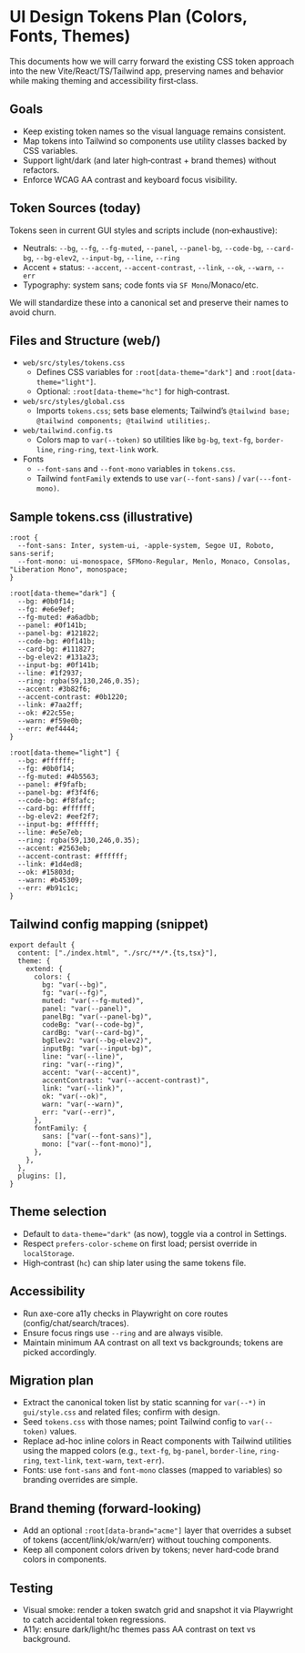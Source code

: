 # UI Design Tokens Plan (Colors, Fonts, Themes)

This documents how we will carry forward the existing CSS token approach into the new Vite/React/TS/Tailwind app, preserving names and behavior while making theming and accessibility first‑class.

## Goals
- Keep existing token names so the visual language remains consistent.
- Map tokens into Tailwind so components use utility classes backed by CSS variables.
- Support light/dark (and later high‑contrast + brand themes) without refactors.
- Enforce WCAG AA contrast and keyboard focus visibility.

## Token Sources (today)
Tokens seen in current GUI styles and scripts include (non‑exhaustive):
- Neutrals: `--bg`, `--fg`, `--fg-muted`, `--panel`, `--panel-bg`, `--code-bg`, `--card-bg`, `--bg-elev2`, `--input-bg`, `--line`, `--ring`
- Accent + status: `--accent`, `--accent-contrast`, `--link`, `--ok`, `--warn`, `--err`
- Typography: system sans; code fonts via `SF Mono`/Monaco/etc.

We will standardize these into a canonical set and preserve their names to avoid churn.

## Files and Structure (web/)
- `web/src/styles/tokens.css`
  - Defines CSS variables for `:root[data-theme="dark"]` and `:root[data-theme="light"]`.
  - Optional: `:root[data-theme="hc"]` for high‑contrast.
- `web/src/styles/global.css`
  - Imports `tokens.css`; sets base elements; Tailwind’s `@tailwind base; @tailwind components; @tailwind utilities;`.
- `web/tailwind.config.ts`
  - Colors map to `var(--token)` so utilities like `bg-bg`, `text-fg`, `border-line`, `ring-ring`, `text-link` work.
- Fonts
  - `--font-sans` and `--font-mono` variables in `tokens.css`.
  - Tailwind `fontFamily` extends to use `var(--font-sans)` / `var(---font-mono)`.

## Sample tokens.css (illustrative)
```
:root {
  --font-sans: Inter, system-ui, -apple-system, Segoe UI, Roboto, sans-serif;
  --font-mono: ui-monospace, SFMono-Regular, Menlo, Monaco, Consolas, "Liberation Mono", monospace;
}

:root[data-theme="dark"] {
  --bg: #0b0f14;
  --fg: #e6e9ef;
  --fg-muted: #a6adbb;
  --panel: #0f141b;
  --panel-bg: #121822;
  --code-bg: #0f141b;
  --card-bg: #111827;
  --bg-elev2: #131a23;
  --input-bg: #0f141b;
  --line: #1f2937;
  --ring: rgba(59,130,246,0.35);
  --accent: #3b82f6;
  --accent-contrast: #0b1220;
  --link: #7aa2ff;
  --ok: #22c55e;
  --warn: #f59e0b;
  --err: #ef4444;
}

:root[data-theme="light"] {
  --bg: #ffffff;
  --fg: #0b0f14;
  --fg-muted: #4b5563;
  --panel: #f9fafb;
  --panel-bg: #f3f4f6;
  --code-bg: #f8fafc;
  --card-bg: #ffffff;
  --bg-elev2: #eef2f7;
  --input-bg: #ffffff;
  --line: #e5e7eb;
  --ring: rgba(59,130,246,0.35);
  --accent: #2563eb;
  --accent-contrast: #ffffff;
  --link: #1d4ed8;
  --ok: #15803d;
  --warn: #b45309;
  --err: #b91c1c;
}
```

## Tailwind config mapping (snippet)
```
export default {
  content: ["./index.html", "./src/**/*.{ts,tsx}"],
  theme: {
    extend: {
      colors: {
        bg: "var(--bg)",
        fg: "var(--fg)",
        muted: "var(--fg-muted)",
        panel: "var(--panel)",
        panelBg: "var(--panel-bg)",
        codeBg: "var(--code-bg)",
        cardBg: "var(--card-bg)",
        bgElev2: "var(--bg-elev2)",
        inputBg: "var(--input-bg)",
        line: "var(--line)",
        ring: "var(--ring)",
        accent: "var(--accent)",
        accentContrast: "var(--accent-contrast)",
        link: "var(--link)",
        ok: "var(--ok)",
        warn: "var(--warn)",
        err: "var(--err)",
      },
      fontFamily: {
        sans: ["var(--font-sans)"],
        mono: ["var(--font-mono)"],
      },
    },
  },
  plugins: [],
}
```

## Theme selection
- Default to `data-theme="dark"` (as now), toggle via a control in Settings.
- Respect `prefers-color-scheme` on first load; persist override in `localStorage`.
- High‑contrast (`hc`) can ship later using the same tokens file.

## Accessibility
- Run axe-core a11y checks in Playwright on core routes (config/chat/search/traces).
- Ensure focus rings use `--ring` and are always visible.
- Maintain minimum AA contrast on all text vs backgrounds; tokens are picked accordingly.

## Migration plan
- Extract the canonical token list by static scanning for `var(--*)` in `gui/style.css` and related files; confirm with design.
- Seed `tokens.css` with those names; point Tailwind config to `var(--token)` values.
- Replace ad-hoc inline colors in React components with Tailwind utilities using the mapped colors (e.g., `text-fg`, `bg-panel`, `border-line`, `ring-ring`, `text-link`, `text-warn`, `text-err`).
- Fonts: use `font-sans` and `font-mono` classes (mapped to variables) so branding overrides are simple.

## Brand theming (forward‑looking)
- Add an optional `:root[data-brand="acme"]` layer that overrides a subset of tokens (accent/link/ok/warn/err) without touching components.
- Keep all component colors driven by tokens; never hard‑code brand colors in components.

## Testing
- Visual smoke: render a token swatch grid and snapshot it via Playwright to catch accidental token regressions.
- A11y: ensure dark/light/hc themes pass AA contrast on text vs background.

